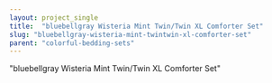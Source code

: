 ```yaml
---
layout: project_single
title:  "bluebellgray Wisteria Mint Twin/Twin XL Comforter Set"
slug: "bluebellgray-wisteria-mint-twintwin-xl-comforter-set"
parent: "colorful-bedding-sets"
---
```

"bluebellgray Wisteria Mint Twin/Twin XL Comforter Set"